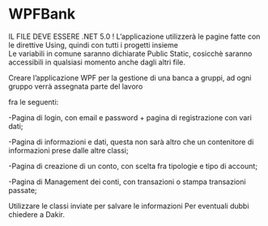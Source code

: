 # WPFBank

IL FILE DEVE ESSERE .NET 5.0 !
L’applicazione utilizzerà le pagine fatte con le direttive Using, quindi con tutti i progetti insieme  
Le variabili in comune saranno dichiarate Public Static, cosicchè saranno accessibili in qualsiasi momento anche dagli altri file.

Creare l’applicazione WPF per la gestione di una banca
a gruppi, ad ogni gruppo verrà assegnata parte del lavoro


fra le seguenti:


-Pagina di login, con email e password + pagina di
registrazione con vari dati;


-Pagina di informazioni e dati, questa non sarà altro
che un contenitore di informazioni prese dalle altre classi;


-Pagina di creazione di un conto, con scelta fra
tipologie e tipo di account;


-Pagina di Management dei conti, con transazioni o
stampa transazioni passate;

Utilizzare le classi inviate per salvare le informazioni
Per eventuali dubbi chiedere a Dakir.
